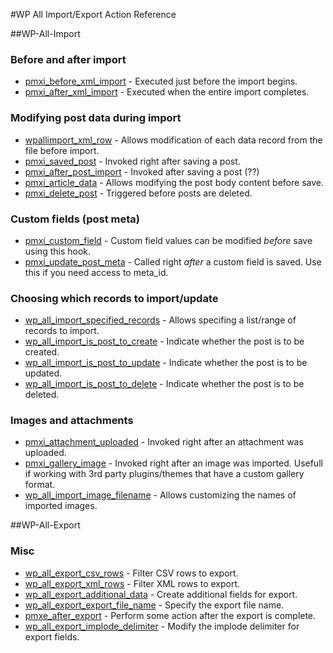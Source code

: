 #WP All Import/Export Action Reference

##WP-All-Import

### Before and after import
* [pmxi_before_xml_import](all-import/pmxi_before_xml_import.php) - Executed just before the import begins.
* [pmxi_after_xml_import](all-import/pmxi_after_xml_import.php) - Executed when the entire import completes.

### Modifying post data during import
* [wpallimport_xml_row](all-import/wpallimport_xml_row.php) - Allows modification of each data record from the file before import.
* [pmxi_saved_post](all-import/pmxi_saved_post.php) - Invoked right after saving a post.
* [pmxi_after_post_import](all-import/pmxi_after_post_import.php) - Invoked after saving a post (??)
* [pmxi_article_data](all-import/pmxi_article_data.php) - Allows modifying the post body content before save.
* [pmxi_delete_post](all-import/pmxi_delete_post.php) - Triggered before posts are deleted.

### Custom fields (post meta)
* [pmxi_custom_field](all-import/pmxi_custom_field.php) - Custom field values can be modified *before* save using this hook.
* [pmxi_update_post_meta](all-import/pmxi_update_post_meta.php) - Called right *after* a custom field is saved. Use this if you need access to meta_id.

### Choosing which records to import/update
* [wp_all_import_specified_records](all-import/wp_all_import_specified_records.php) - Allows specifing a list/range of records to import.
* [wp_all_import_is_post_to_create](all-import/wp_all_import_is_post_to_create.php) - Indicate whether the post is to be created.
* [wp_all_import_is_post_to_update](all-import/wp_all_import_is_post_to_update.php) - Indicate whether the post is to be updated.
* [wp_all_import_is_post_to_delete](all-import/wp_all_import_is_post_to_delete.php) - Indicate whether the post is to be deleted.

### Images and attachments
* [pmxi_attachment_uploaded](all-import/pmxi_attachment_uploaded.php) - Invoked right after an attachment was uploaded.
* [pmxi_gallery_image](all-import/pmxi_gallery_image.php) - Invoked right after an image was imported. Usefull if working with 3rd party plugins/themes that have a custom gallery format.
* [wp_all_import_image_filename](all-import/wp_all_import_image_filename.php) - Allows customizing the names of imported images.


##WP-All-Export

### Misc
* [wp_all_export_csv_rows](all-export/wp_all_export_csv_rows.php) - Filter CSV rows to export.
* [wp_all_export_xml_rows](all-export/wp_all_export_xml_rows.php) - Filter XML rows to export.
* [wp_all_export_additional_data](all-export/wp_all_export_additional_data.php) - Create additional fields for export.
* [wp_all_export_export_file_name](all-export/wp_all_export_export_file_name.php) - Specify the export file name.
* [pmxe_after_export](all-export/pmxe_after_export.php) - Perform some action after the export is complete.
* [wp_all_export_implode_delimiter](all-export/wp_all_export_implode_delimiter.php) - Modify the implode delimiter for export fields.


